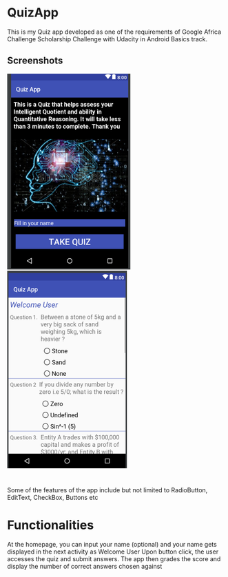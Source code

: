 # QuizApp
This is my Quiz app developed as one of the requirements of Google Africa Challenge Scholarship Challenge with Udacity in Android Basics track.

## Screenshots
![Screen](https://github.com/ShowYoungg/Quiz_App/blob/master/Q1.PNG)
![Screen](https://github.com/ShowYoungg/Quiz_App/blob/master/Q2.PNG)

#
Some of the features of the app include but not limited to RadioButton, EditText, CheckBox, Buttons etc
# Functionalities
At the homepage, you can input your name (optional) and your name gets displayed in the next activity as Welcome User
Upon button click, the user accesses the quiz and submit answers. The app then grades the score and display the number of correct answers chosen against 
